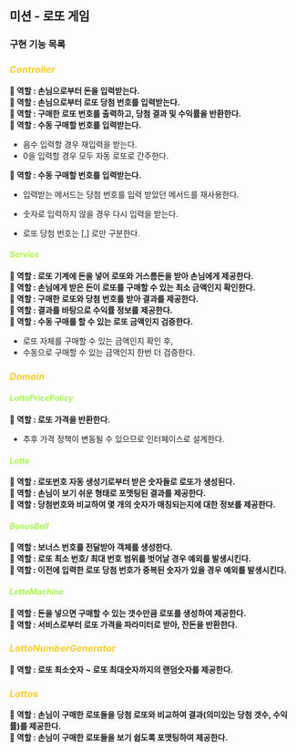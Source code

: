 ## 미션 - 로또 게임

### 구현 기능 목록

### *<span style = 'color : #FFCD28'>Controller</span>*<br/>

**🔆 역할 : 손님으로부터 돈을 입력받는다.**<br/>
**🔆 역할 : 손님으로부터 로또 당첨 번호를 입력받는다.**<br/>
**🔆 역할 : 구매한 로또 번호를 출력하고, 당첨 결과 및 수익률을 반환한다.**<br/>
**🔆 역할 : 수동 구매할 번호를 입력받는다.**<br/>
- 음수 입력할 경우 재입력을 받는다.
- 0을 입력할 경우 모두 자동 로또로 간주한다.

**🔆 역할 : 수동 구매할 번호를 입력받는다.**<br/>
- 입력받는 메서드는 당첨 번호를 입력 받았던 메서드를 재사용한다.

- 숫자로 입력하지 않을 경우 다시 입력을 받는다.<br/>
- 로또 당첨 번호는 [,] 로만 구분한다.<br/>

#### *<span style = 'color : #A8F552'>Service</span>*<br/>

**🔆 역할 : 로또 기계에 돈을 넣어 로또와 거스름돈을 받아 손님에게 제공한다.**<br/>
**🔆 역할 : 손님에게 받은 돈이 로또를 구매할 수 있는 최소 금액인지 확인한다.**<br/>
**🔆 역할 : 구매한 로또와 당첨 번호를 받아 결과를 제공한다.**<br/>
**🔆 역할 : 결과를 바탕으로 수익률 정보를 제공한다.**<br/>
**🔆 역할 : 수동 구매를 할 수 있는 로또 금액인지 검증한다.**<br/>
- 로또 자체를 구매할 수 있는 금액인지 확인 후,
- 수동으로 구매할 수 있는 금액인지 한번 더 검증한다.

### *<span style = 'color : #FFCD28'>Domain</span>*<br/>

#### *<span style = 'color : #A8F552'>LottoPricePolicy</span>*<br/>

**🔆 역할 : 로또 가격을 반환한다.**<br/>

- 추후 가격 정책이 변동될 수 있으므로 인터페이스로 설계한다.

#### *<span style = 'color : #A8F552'>Lotto</span>*<br/>

**🔆 역할 : 로또번호 자동 생성기로부터 받은 숫자들로 로또가 생성된다.**<br/>
**🔆 역할 : 손님이 보기 쉬운 형태로 포맷팅된 결과를 제공한다.**<br/>
**🔆 역할 : 당첨번호와 비교하여 몇 개의 숫자가 매칭되는지에 대한 정보를 제공한다.**<br/>

#### *<span style = 'color : #A8F552'>BonusBall</span>*<br/>

**🔆 역할 : 보너스 번호를 전달받아 객체를 생성한다.**<br/>
**🔆 역할 : 로또 최소 번호/ 최대 번호 범위를 벗어날 경우 예외를 발생시킨다.**<br/>
**🔆 역할 : 이전에 입력한 로또 당첨 번호가 중복된 숫자가 있을 경우 예외를 발생시킨다.**<br/>

#### *<span style = 'color : #A8F552'>LottoMachine</span>*<br/>

**🔆 역할 : 돈을 넣으면 구매할 수 있는 갯수만큼 로또를 생성하여 제공한다.**<br/>
**🔆 역할 : 서비스로부터 로또 가격을 파라미터로 받아, 잔돈을 반환한다.**<br/>

### *<span style = 'color : #FFCD28'>LottoNumberGenerator</span>*<br/>

**🔆 역할 : 로또 최소숫자 ~ 로또 최대숫자까지의 랜덤숫자를 제공한다.**<br/>

### *<span style = 'color : #FFCD28'>Lottos</span>*<br/>

**🔆 역할 : 손님이 구매한 로또들을 당첨 로또와 비교하여 결과(의미있는 당첨 갯수, 수익률)를 제공한다.**<br/>
**🔆 역할 : 손님이 구매한 로또들을 보기 쉽도록 포맷팅하여 제공한다.**<br/>